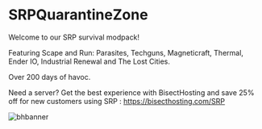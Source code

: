 # SRPQuarantineZone

Welcome to our SRP survival modpack!

Featuring Scape and Run: Parasites, Techguns, Magneticraft, Thermal,
Ender IO, Industrial Renewal and The Lost Cities.

Over 200 days of havoc.

Need a server?
Get the best experience with BisectHosting and save 25% off for new customers using SRP :
https://bisecthosting.com/SRP

![bhbanner](https://github.com/user-attachments/assets/b5b58f00-439e-4a38-af99-21e881497ed1)
